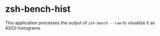 # zsh-bench-hist
This application processes the output of `zsh-bench --raw` to visualize it as ASCII histograms.
